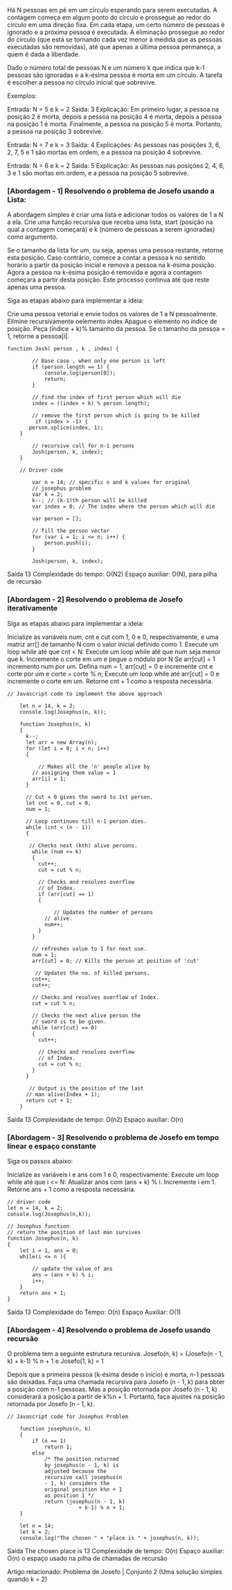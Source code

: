 Há N pessoas em pé em um círculo esperando para serem executadas. A contagem começa em algum ponto do círculo e prossegue ao redor do círculo em uma direção fixa. Em cada etapa, um certo número de pessoas é ignorado e a próxima pessoa é executada. A eliminação prossegue ao redor do círculo (que está se tornando cada vez menor à medida que as pessoas executadas são removidas), até que apenas a última pessoa permaneça, a quem é dada a liberdade.

Dado o número total de pessoas N e um número k que indica que k-1 pessoas são ignoradas e a k-ésima pessoa é morta em um círculo. A tarefa é escolher a pessoa no círculo inicial que sobrevive.

Exemplos:

Entrada: N = 5 e k = 2
Saída: 3
Explicação: Em primeiro lugar, a pessoa na posição 2 é morta, 
depois a pessoa na posição 4 é morta, depois a pessoa na posição 1 é morta. 
Finalmente, a pessoa na posição 5 é morta. Portanto, a pessoa na posição 3 sobrevive. 

Entrada: N = 7 e k = 3
Saída: 4
Explicações: As pessoas nas posições 3, 6, 2, 7, 5 e 1 são mortas em ordem, 
e a pessoa na posição 4 sobrevive.

Entrada: N = 6 e k = 2
Saída: 5
Explicação: As pessoas nas posições 2, 4, 6, 3 e 1 são mortas em ordem, e a pessoa na posição 5 sobrevive.

### [Abordagem - 1] Resolvendo o problema de Josefo usando a Lista:

A abordagem simples é criar uma lista e adicionar todos os valores de 1 a N a ela. Crie uma função recursiva que receba uma lista, start (posição na qual a contagem começará) e k (número de pessoas a serem ignoradas) como argumento. 

Se o tamanho da lista for um, ou seja, apenas uma pessoa restante, retorne esta posição. 
Caso contrário, comece a contar a pessoa k no sentido horário a partir da posição inicial e remova a pessoa na k-ésima posição. 
Agora a pessoa na k-ésima posição é removida e agora a contagem começará a partir desta posição. Este processo continua até que reste apenas uma pessoa.

Siga as etapas abaixo para implementar a ideia:

Crie uma pessoa vetorial e envie todos os valores de 1 a N pessoalmente.
Elimine recursivamente oelemento index
Apague o elemento no índice de posição.
Peça (índice + k)% tamanho da pessoa.
Se o tamanho da pessoa = 1, retorne a pessoa[i].

```
function Josh( person , k , index) {

        // Base case , when only one person is left
        if (person.length == 1) {
            console.log(person[0]);
            return;
        }

        // find the index of first person which will die
        index = ((index + k) % person.length);

        // remove the first person which is going to be killed
         if (index > -1) {
       person.splice(index, 1);
    }

        // recursive call for n-1 persons
        Josh(person, k, index);
    }

    // Driver code
    
        var n = 14; // specific n and k values for original
        // josephus problem
        var k = 2;
        k--; // (k-1)th person will be killed
        var index = 0; // The index where the person which will die

        var person = [];

        // fill the person vector
        for (var i = 1; i <= n; i++) {
            person.push(i);
        }

        Josh(person, k, index);
```


Saída
13
Complexidade do tempo: O(N2)
Espaço auxiliar: O(N), para pilha de recursão

### [Abordagem - 2] Resolvendo o problema de Josefo iterativamente

Siga as etapas abaixo para implementar a ideia:

Inicialize as variáveis num, cnt e cut com 1, 0 e 0, respectivamente, e uma matriz arr[] de tamanho N com o valor inicial definido como 1.
Execute um loop while até que cnt < N:
Execute um loop while até que num seja menor que k.
Incremente o corte em um e pegue o módulo por N
Se arr[cut] = 1 incremento num por um.
Defina num = 1, arr[cut] = 0 e incremente cnt e corte por um e corte = corte % n;
Execute um loop while até arr[cut] = 0 e incremente o corte em um.
Retorne cnt + 1 como a resposta necessária.

```
// Javascript code to implement the above approach
    
    let n = 14, k = 2;
    console.log(Josephus(n, k));
    
    function Josephus(n, k)
    {
      k--;
      let arr = new Array(n);
      for (let i = 0; i < n; i++)
      {
      
          // Makes all the 'n' people alive by
        // assigning them value = 1
        arr[i] = 1; 
      }
      
      // Cut = 0 gives the sword to 1st person.
      let cnt = 0, cut = 0,
      num = 1; 
      
      // Loop continues till n-1 person dies.
      while (cnt < (n - 1)) 
      {
      
       // Checks next (kth) alive persons.
        while (num <= k)
        {
          cut++;
          cut = cut % n;

          // Checks and resolves overflow
          // of Index.
          if (arr[cut] == 1)
          {
          
               // Updates the number of persons
            // alive.
            num++;
          }
        }
        
        // refreshes value to 1 for next use.
        num = 1; 
        arr[cut] = 0; // Kills the person at position of 'cut'
        
         // Updates the no. of killed persons.
        cnt++;
        cut++;
        
        // Checks and resolves overflow of Index.
        cut = cut % n; 
        
        // Checks the next alive person the
        // sword is to be given.
        while (arr[cut] == 0) 
        {
          cut++;
          
          // Checks and resolves overflow
          // of Index.
          cut = cut % n; 
        }
      }
      
       // Output is the position of the last
      // man alive(Index + 1);
      return cut + 1;
    }
```

Saída
13
Complexidade de tempo: O(n2)
Espaço auxiliar: O(n)

### [Abordagem - 3] Resolvendo o problema de Josefo em tempo linear e espaço constante

Siga os passos abaixo:

Inicialize as variáveis i e ans com 1 e 0, respectivamente.
Execute um loop while até que i <= N:
Atualizar anos com (ans + k) % i.
Incremente i em 1.
Retorne ans + 1 como a resposta necessária.

```
// driver code
let n = 14, k = 2;
console.log(Josephus(n,k));

// Josephus function 
// return the position of last man survives
function Josephus(n, k)
{
    let i = 1, ans = 0;
    while(i <= n ){

        // update the value of ans 
        ans = (ans + k) % i;
        i++;
    }
    return ans + 1;
}
```

Saída
13
Complexidade do Tempo: O(n)
Espaço Auxiliar: O(1)


### [Abordagem - 4] Resolvendo o problema de Josefo usando recursão

O problema tem a seguinte estrutura recursiva. Josefo(n, k) = (Josefo(n - 1, k) + k-1) % n + 1 e Josefo(1, k) = 1

Depois que a primeira pessoa (k-ésima desde o início) é morta, n-1 pessoas são deixadas. Faça uma chamada recursiva para Josefo (n - 1, k) para obter a posição com n-1 pessoas. Mas a posição retornada por Josefo (n - 1, k) considerará a posição a partir de k%n + 1. Portanto, faça ajustes na posição retornada por Josefo (n - 1, k). 

```
// Javascript code for Josephus Problem
    
    function josephus(n, k)
    {
        if (n == 1)
            return 1;
        else
            /* The position returned
            by josephus(n - 1, k) is
            adjusted because the
            recursive call josephus(n
            - 1, k) considers the
            original position k%n + 1
            as position 1 */
            return (josephus(n - 1, k)
                       + k-1) % n + 1;
    }
      
    let n = 14;
    let k = 2;
    console.log("The chosen " + "place is " + josephus(n, k));
```

Saída
The chosen place is 13
Complexidade de tempo: O(n)
Espaço auxiliar: O(n) o espaço usado na pilha de chamadas de recursão

Artigo relacionado: Problema de Josefo | Conjunto 2 (Uma solução simples quando k = 2)

